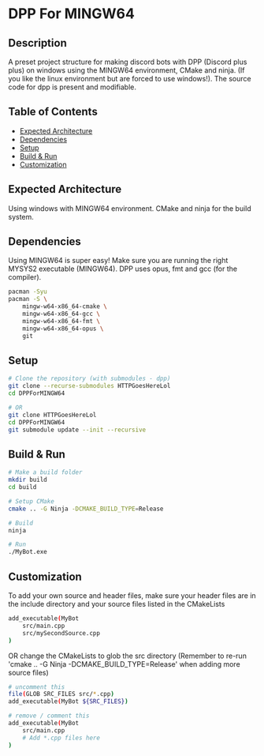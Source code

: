 # DPP For MINGW64

## Description

A preset project structure for making discord bots with DPP (Discord plus plus) on windows using the MINGW64 environment, CMake and ninja. (If you like the linux environment but are forced to use windows!). The source code for dpp is present and modifiable.

## Table of Contents

- [Expected Architecture](#expected-architecture)
- [Dependencies](#dependencies)
- [Setup](#setup)
- [Build & Run](#build--run)
- [Customization](#customization)

## Expected Architecture

Using windows with MINGW64 environment. CMake and ninja for the build system.

## Dependencies

Using MINGW64 is super easy! Make sure you are running the right MYSYS2 executable (MINGW64). DPP uses opus, fmt and gcc (for the compiler).
```bash
pacman -Syu
pacman -S \
    mingw-w64-x86_64-cmake \
    mingw-w64-x86_64-gcc \
    mingw-w64-x86_64-fmt \
    mingw-w64-x86_64-opus \
    git
```

## Setup

```bash
# Clone the repository (with submodules - dpp)
git clone --recurse-submodules HTTPGoesHereLol
cd DPPForMINGW64

# OR
git clone HTTPGoesHereLol
cd DPPForMINGW64
git submodule update --init --recursive
```

## Build & Run

```bash
# Make a build folder
mkdir build
cd build

# Setup CMake
cmake .. -G Ninja -DCMAKE_BUILD_TYPE=Release

# Build
ninja

# Run
./MyBot.exe
```

## Customization

To add your own source and header files, make sure your header files are in the include directory and your source files listed in the CMakeLists
```bash
add_executable(MyBot
    src/main.cpp
    src/mySecondSource.cpp
)
```
OR change the CMakeLists to glob the src directory (Remember to re-run 'cmake .. -G Ninja -DCMAKE_BUILD_TYPE=Release' when adding more source files)
```bash
# uncomment this
file(GLOB SRC_FILES src/*.cpp)
add_executable(MyBot ${SRC_FILES})

# remove / comment this
add_executable(MyBot
    src/main.cpp
    # Add *.cpp files here
)
```